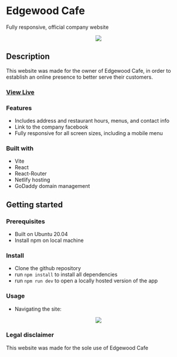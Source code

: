 # Edgewood Cafe

Fully responsive, official company website

<div align="center">
  <kbd>
    <img src="https://i.imgur.com/19ii7TU.png" />
  </kbd>
</div>

## Description

This website was made for the owner of Edgewood Cafe, in order to establish an online presence to better serve their customers.

### <a href="https://edgewoodcafeyardley.com/" target="_blank">View Live</a>

### Features

- Includes address and restaurant hours, menus, and contact info
- Link to the company facebook
- Fully responsive for all screen sizes, including a mobile menu

### Built with

- Vite
- React
- React-Router
- Netlify hosting
- GoDaddy domain management

## Getting started

### Prerequisites

- Built on Ubuntu 20.04
- Install npm on local machine

### Install

- Clone the github repository
- run ```npm install``` to install all dependencies
- run ```npm run dev``` to open a locally hosted version of the app

### Usage

- Navigating the site:
<div align="center">
  <kbd>
    <img src="https://media3.giphy.com/media/v1.Y2lkPTc5MGI3NjExMXBld3B0ejVyemI3eTQ0c2Q2MGxjNnE0cjE0MHhsNGtqNW4wenZ4cCZlcD12MV9pbnRlcm5hbF9naWZfYnlfaWQmY3Q9Zw/OMdOCVyM9aFTzKkstD/giphy.gif"/>
  </kbd>
</div>

### Legal disclaimer

This website was made for the sole use of Edgewood Cafe
